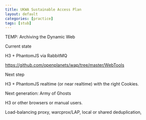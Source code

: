 ```yaml
---
title: UKWA Sustainable Access Plan
layout: default
categories: [practice]
tags: [stub]
---
```



TEMP: Archiving the Dynamic Web

Current state

H3 + PhantomJS via RabbitMQ 


https://github.com/openplanets/wap/tree/master/WebTools

Next step

H3 + PhantomJS realtime (or near realtime) with the right Cookies.

Next generation:  Army of Ghosts

H3 or other browsers or manual users.

Load-balancing proxy, warcprox/LAP, local or shared deduplication,
